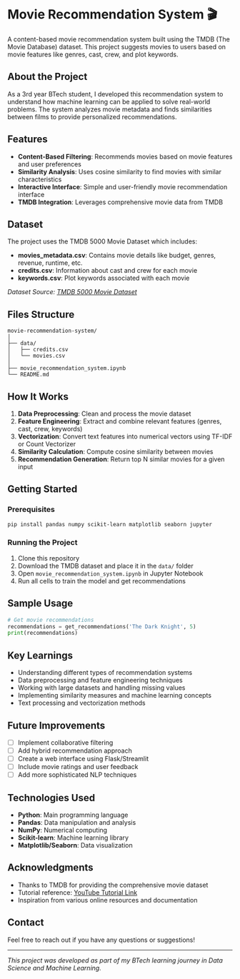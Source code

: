 # Movie Recommendation System 🎬

A content-based movie recommendation system built using the TMDB (The Movie Database) dataset. This project suggests movies to users based on movie features like genres, cast, crew, and plot keywords.

## About the Project

As a 3rd year BTech student, I developed this recommendation system to understand how machine learning can be applied to solve real-world problems. The system analyzes movie metadata and finds similarities between films to provide personalized recommendations.

## Features

- **Content-Based Filtering**: Recommends movies based on movie features and user preferences
- **Similarity Analysis**: Uses cosine similarity to find movies with similar characteristics
- **Interactive Interface**: Simple and user-friendly movie recommendation interface
- **TMDB Integration**: Leverages comprehensive movie data from TMDB

## Dataset

The project uses the TMDB 5000 Movie Dataset which includes:

- **movies_metadata.csv**: Contains movie details like budget, genres, revenue, runtime, etc.
- **credits.csv**: Information about cast and crew for each movie
- **keywords.csv**: Plot keywords associated with each movie

*Dataset Source: [TMDB 5000 Movie Dataset](https://www.kaggle.com/datasets/tmdb/tmdb-movie-metadata)*

## Files Structure

```
movie-recommendation-system/
│
├── data/
│   ├── credits.csv
│   └── movies.csv
│
├── movie_recommendation_system.ipynb
└── README.md
```

## How It Works

1. **Data Preprocessing**: Clean and process the movie dataset
2. **Feature Engineering**: Extract and combine relevant features (genres, cast, crew, keywords)
3. **Vectorization**: Convert text features into numerical vectors using TF-IDF or Count Vectorizer
4. **Similarity Calculation**: Compute cosine similarity between movies
5. **Recommendation Generation**: Return top N similar movies for a given input

## Getting Started

### Prerequisites

```bash
pip install pandas numpy scikit-learn matplotlib seaborn jupyter
```

### Running the Project

1. Clone this repository
2. Download the TMDB dataset and place it in the `data/` folder
3. Open `movie_recommendation_system.ipynb` in Jupyter Notebook
4. Run all cells to train the model and get recommendations

## Sample Usage

```python
# Get movie recommendations
recommendations = get_recommendations('The Dark Knight', 5)
print(recommendations)
```

## Key Learnings

- Understanding different types of recommendation systems
- Data preprocessing and feature engineering techniques
- Working with large datasets and handling missing values
- Implementing similarity measures and machine learning concepts
- Text processing and vectorization methods

## Future Improvements

- [ ] Implement collaborative filtering
- [ ] Add hybrid recommendation approach
- [ ] Create a web interface using Flask/Streamlit
- [ ] Include movie ratings and user feedback
- [ ] Add more sophisticated NLP techniques

## Technologies Used

- **Python**: Main programming language
- **Pandas**: Data manipulation and analysis
- **NumPy**: Numerical computing
- **Scikit-learn**: Machine learning library
- **Matplotlib/Seaborn**: Data visualization

## Acknowledgments

- Thanks to TMDB for providing the comprehensive movie dataset
- Tutorial reference: [YouTube Tutorial Link](https://www.youtube.com/watch?v=1xtrIEwY_zY&list=PLKnIA16_RmvY5eP91BGPa0vXUYmIdtfPQ)
- Inspiration from various online resources and documentation

## Contact

Feel free to reach out if you have any questions or suggestions!

---
*This project was developed as part of my BTech learning journey in Data Science and Machine Learning.*
